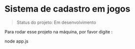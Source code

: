 <h1> Sistema de cadastro em jogos </h1>

> Status do projeto: Em desenvolvimento

Para rodar esse projeto na máquina, por favor digite :


node app.js

